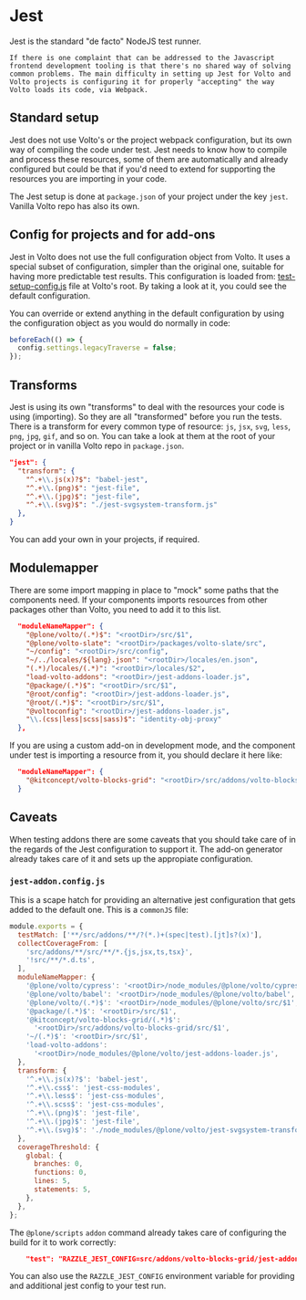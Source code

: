 # Jest

Jest is the standard "de facto" NodeJS test runner.

```{note}
If there is one complaint that can be addressed to the Javascript frontend development tooling is that there's no shared way of solving common problems. The main difficulty in setting up Jest for Volto and Volto projects is configuring it for properly "accepting" the way Volto loads its code, via Webpack.
```

## Standard setup

Jest does not use Volto's or the project webpack configuration, but its own way of compiling the code under test. Jest needs to know how to compile and process these resources, some of them are automatically and already configured but could be that if you'd need to extend for supporting the resources you are importing in your code.

The Jest setup is done at `package.json` of your project under the key `jest`. Vanilla Volto repo has also its own.

## Config for projects and for add-ons

Jest in Volto does not use the full configuration object from Volto. It uses a special subset of configuration, simpler than the original one, suitable for having more predictable test results. This configuration is loaded from: [test-setup-config.js][1] file at Volto's root. By taking a look at it, you could see the default configuration.

You can override or extend anything in the default configuration by using the configuration object as you would do normally in code:

[1]: https://github.com/plone/volto/blob/42f2dfc8abc0defa5f3ebef5bcfb6265342ffdc7/test-setup-config.js

```js
beforeEach(() => {
  config.settings.legacyTraverse = false;
});
```

## Transforms

Jest is using its own "transforms" to deal with the resources your code is using (importing). So they are all "transformed" before you run the tests. There is a transform for every common type of resource: `js`, `jsx`, `svg`, `less`, `png`, `jpg`, `gif`, and so on. You can take a look at them at the root of your project or in vanilla Volto repo in `package.json`.

```json
"jest": {
  "transform": {
    "^.+\\.js(x)?$": "babel-jest",
    "^.+\\.(png)$": "jest-file",
    "^.+\\.(jpg)$": "jest-file",
    "^.+\\.(svg)$": "./jest-svgsystem-transform.js"
  },
}
```

You can add your own in your projects, if required.

## Modulemapper

There are some import mapping in place to "mock" some paths that the components need.
If your components imports resources from other packages other than Volto, you need to add it to this list.

```json
  "moduleNameMapper": {
    "@plone/volto/(.*)$": "<rootDir>/src/$1",
    "@plone/volto-slate": "<rootDir>/packages/volto-slate/src",
    "~/config": "<rootDir>/src/config",
    "~/../locales/${lang}.json": "<rootDir>/locales/en.json",
    "(.*)/locales/(.*)": "<rootDir>/locales/$2",
    "load-volto-addons": "<rootDir>/jest-addons-loader.js",
    "@package/(.*)$": "<rootDir>/src/$1",
    "@root/config": "<rootDir>/jest-addons-loader.js",
    "@root/(.*)$": "<rootDir>/src/$1",
    "@voltoconfig": "<rootDir>/jest-addons-loader.js",
    "\\.(css|less|scss|sass)$": "identity-obj-proxy"
  },
```

If you are using a custom add-on in development mode, and the component under test is importing a resource from it, you should declare it here like:

```json
  "moduleNameMapper": {
    "@kitconcept/volto-blocks-grid": "<rootDir>/src/addons/volto-blocks-grid/src",
  }
```

## Caveats

When testing addons there are some caveats that you should take care of in the regards of the Jest configuration to support it. The add-on generator already takes care of it and sets up the appropiate configuration.

### `jest-addon.config.js`

This is a scape hatch for providing an alternative jest configuration that gets added to the default one. This is a `commonJS` file:

```js
module.exports = {
  testMatch: ['**/src/addons/**/?(*.)+(spec|test).[jt]s?(x)'],
  collectCoverageFrom: [
    'src/addons/**/src/**/*.{js,jsx,ts,tsx}',
    '!src/**/*.d.ts',
  ],
  moduleNameMapper: {
    '@plone/volto/cypress': '<rootDir>/node_modules/@plone/volto/cypress',
    '@plone/volto/babel': '<rootDir>/node_modules/@plone/volto/babel',
    '@plone/volto/(.*)$': '<rootDir>/node_modules/@plone/volto/src/$1',
    '@package/(.*)$': '<rootDir>/src/$1',
    '@kitconcept/volto-blocks-grid/(.*)$':
      '<rootDir>/src/addons/volto-blocks-grid/src/$1',
    '~/(.*)$': '<rootDir>/src/$1',
    'load-volto-addons':
      '<rootDir>/node_modules/@plone/volto/jest-addons-loader.js',
  },
  transform: {
    '^.+\\.js(x)?$': 'babel-jest',
    '^.+\\.css$': 'jest-css-modules',
    '^.+\\.less$': 'jest-css-modules',
    '^.+\\.scss$': 'jest-css-modules',
    '^.+\\.(png)$': 'jest-file',
    '^.+\\.(jpg)$': 'jest-file',
    '^.+\\.(svg)$': './node_modules/@plone/volto/jest-svgsystem-transform.js',
  },
  coverageThreshold: {
    global: {
      branches: 0,
      functions: 0,
      lines: 5,
      statements: 5,
    },
  },
};
```

The `@plone/scripts` `addon` command already takes care of configuring the build for it to work correctly:

```json
    "test": "RAZZLE_JEST_CONFIG=src/addons/volto-blocks-grid/jest-addon.config.js razzle test --passWithNoTests",
```

You can also use the `RAZZLE_JEST_CONFIG` environment variable for providing and additional jest config to your test run.

